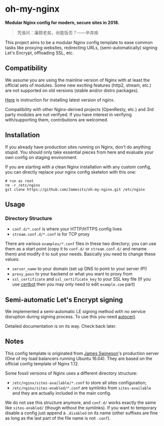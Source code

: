 # oh-my-nginx

**Modular Nginx config for modern, secure sites in 2018.**

> 凭谁问：廉颇老矣，尚能饭否？——辛弃疾

This project aims to be a modular Nginx config template to ease common tasks like proxying websites, redirecting URLs, (semi-automatically) signing Let's Encrypt, offloading SSL, etc.

## Compatibility

We assume you are using the mainline version of Nginx with at least the official sets of modules. Some new exciting features (http2, stream, etc.) are not supported on old versions (stable and/or distro packages). 

[Here](https://nginx.org/en/linux_packages.html) is instruction for installing latest version of nginx. 

Compatibility with other Nginx-derived projects (OpenResty, etc.) and 3rd party modules are not verifyed. If you have interest in verifying with/supporting them, contributions are welcomed.

## Installation

If you already have production sites running on Nginx, don't do anything stupid. You should only take essential pieces from here and evaluate your own config on staging environment.

If you are starting with a clean Nginx installation with any custom config, you can directly replace your nginx config sketelon with this one:

```shell
# run as root
rm -r /etc/nginx
git clone https://github.com/Jamesits/oh-my-nginx.git /etc/nginx
```

## Usage

### Directory Structure

 * `conf.d/*.conf` is where your HTTP/HTTPS config lives
 * `stream.conf.d/*.conf` is for TCP proxy

There are various `examples/*.conf` files in these two directory; you can use them as a start point (copy it to `conf.d/` or `stream.conf.d/` and rename them) and modify it to suit your needs. Basically you need to change these values:

 * `server_name` to your domain (set up DNS to point to your server IP!)
 * `proxy_pass` to your backend or what you want to proxy from
 * `ssl_certificate` and `ssl_certificate_key` to your SSL key file (If you use [certbot](https://certbot.eff.org/) then you may only need to edit `example.com` part)

## Semi-automatic Let's Encrypt signing

We implemented a semi-automatic LE signing method with no service disruption during signing process. To use this you need [autocert](https://github.com/Jamesits/autocert).

Detailed documentation is on its way. Check back later.

## Notes

This config template is originated from [James Swineson](https://swineson.me)'s production server (One of my load balancers running Ubuntu 16.04). They are based on the official config template of Nginx 1.12.

Some fossil versions of Nginx uses a different directory structure:

 * `/etc/nginx/sites-available/*.conf` to store all sites configuration;
 * `/etc/nginx/sites-enabled/*.conf` are symlinks from `sites-available` and they are actually included in the main config.

We do not use this structure anymore, and `conf.d/` works exactly the same like `sites-enabled/` (though without the symlinks). If you want to temporary disable a config just append a `.disabled` on its name (other suffixes are fine as long as the last part of the file name is not `.conf`).
